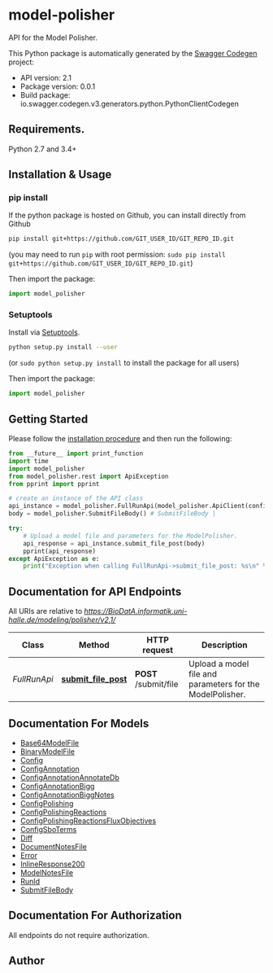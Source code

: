 # model-polisher
API for the Model Polisher.

This Python package is automatically generated by the [Swagger Codegen](https://github.com/swagger-api/swagger-codegen) project:

- API version: 2.1
- Package version: 0.0.1
- Build package: io.swagger.codegen.v3.generators.python.PythonClientCodegen

## Requirements.

Python 2.7 and 3.4+

## Installation & Usage
### pip install

If the python package is hosted on Github, you can install directly from Github

```sh
pip install git+https://github.com/GIT_USER_ID/GIT_REPO_ID.git
```
(you may need to run `pip` with root permission: `sudo pip install git+https://github.com/GIT_USER_ID/GIT_REPO_ID.git`)

Then import the package:
```python
import model_polisher 
```

### Setuptools

Install via [Setuptools](http://pypi.python.org/pypi/setuptools).

```sh
python setup.py install --user
```
(or `sudo python setup.py install` to install the package for all users)

Then import the package:
```python
import model_polisher
```

## Getting Started

Please follow the [installation procedure](#installation--usage) and then run the following:

```python
from __future__ import print_function
import time
import model_polisher
from model_polisher.rest import ApiException
from pprint import pprint

# create an instance of the API class
api_instance = model_polisher.FullRunApi(model_polisher.ApiClient(configuration))
body = model_polisher.SubmitFileBody() # SubmitFileBody | 

try:
    # Upload a model file and parameters for the ModelPolisher.
    api_response = api_instance.submit_file_post(body)
    pprint(api_response)
except ApiException as e:
    print("Exception when calling FullRunApi->submit_file_post: %s\n" % e)
```

## Documentation for API Endpoints

All URIs are relative to *https://BioDatA.informatik.uni-halle.de/modeling/polisher/v2.1/*

Class | Method | HTTP request | Description
------------ | ------------- | ------------- | -------------
*FullRunApi* | [**submit_file_post**](docs/FullRunApi.md#submit_file_post) | **POST** /submit/file | Upload a model file and parameters for the ModelPolisher.

## Documentation For Models

 - [Base64ModelFile](docs/Base64ModelFile.md)
 - [BinaryModelFile](docs/BinaryModelFile.md)
 - [Config](docs/Config.md)
 - [ConfigAnnotation](docs/ConfigAnnotation.md)
 - [ConfigAnnotationAnnotateDb](docs/ConfigAnnotationAnnotateDb.md)
 - [ConfigAnnotationBigg](docs/ConfigAnnotationBigg.md)
 - [ConfigAnnotationBiggNotes](docs/ConfigAnnotationBiggNotes.md)
 - [ConfigPolishing](docs/ConfigPolishing.md)
 - [ConfigPolishingReactions](docs/ConfigPolishingReactions.md)
 - [ConfigPolishingReactionsFluxObjectives](docs/ConfigPolishingReactionsFluxObjectives.md)
 - [ConfigSboTerms](docs/ConfigSboTerms.md)
 - [Diff](docs/Diff.md)
 - [DocumentNotesFile](docs/DocumentNotesFile.md)
 - [Error](docs/Error.md)
 - [InlineResponse200](docs/InlineResponse200.md)
 - [ModelNotesFile](docs/ModelNotesFile.md)
 - [RunId](docs/RunId.md)
 - [SubmitFileBody](docs/SubmitFileBody.md)

## Documentation For Authorization

 All endpoints do not require authorization.


## Author


